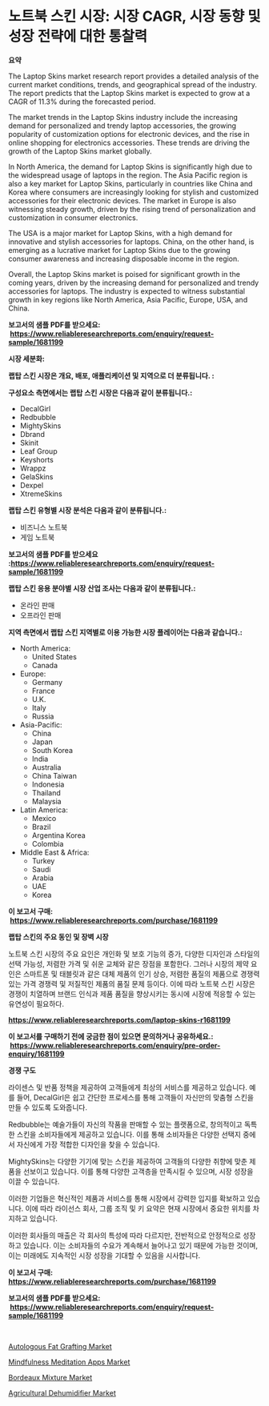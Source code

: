 <p><h1>노트북 스킨 시장: 시장 CAGR, 시장 동향 및 성장 전략에 대한 통찰력</h1></p><p><strong>요약</strong></p>
<p><p>The Laptop Skins market research report provides a detailed analysis of the current market conditions, trends, and geographical spread of the industry. The report predicts that the Laptop Skins market is expected to grow at a CAGR of 11.3% during the forecasted period.</p><p>The market trends in the Laptop Skins industry include the increasing demand for personalized and trendy laptop accessories, the growing popularity of customization options for electronic devices, and the rise in online shopping for electronics accessories. These trends are driving the growth of the Laptop Skins market globally.</p><p>In North America, the demand for Laptop Skins is significantly high due to the widespread usage of laptops in the region. The Asia Pacific region is also a key market for Laptop Skins, particularly in countries like China and Korea where consumers are increasingly looking for stylish and customized accessories for their electronic devices. The market in Europe is also witnessing steady growth, driven by the rising trend of personalization and customization in consumer electronics.</p><p>The USA is a major market for Laptop Skins, with a high demand for innovative and stylish accessories for laptops. China, on the other hand, is emerging as a lucrative market for Laptop Skins due to the growing consumer awareness and increasing disposable income in the region.</p><p>Overall, the Laptop Skins market is poised for significant growth in the coming years, driven by the increasing demand for personalized and trendy accessories for laptops. The industry is expected to witness substantial growth in key regions like North America, Asia Pacific, Europe, USA, and China.</p></p>
<p><strong>보고서의 샘플 PDF를 받으세요: &nbsp;<a href="https://www.reliableresearchreports.com/enquiry/request-sample/1681199">https://www.reliableresearchreports.com/enquiry/request-sample/1681199</a></strong></p>
<p><strong>시장 세분화:</strong></p>
<p><strong> 랩탑 스킨 시장은 개요, 배포, 애플리케이션 및 지역으로 더 분류됩니다. :</strong></p>
<p><strong>구성요소 측면에서는 랩탑 스킨 시장은 다음과 같이 분류됩니다.:</strong></p>
<p><ul><li>DecalGirl</li><li>Redbubble</li><li>MightySkins</li><li>Dbrand</li><li>Skinit</li><li>Leaf Group</li><li>Keyshorts</li><li>Wrappz</li><li>GelaSkins</li><li>Dexpel</li><li>XtremeSkins</li></ul></p>
<p><strong> 랩탑 스킨 유형별 시장 분석은 다음과 같이 분류됩니다.:</strong></p>
<p><ul><li>비즈니스 노트북</li><li>게임 노트북</li></ul></p>
<p><strong>보고서의 샘플 PDF를 받으세요 :<a href="https://www.reliableresearchreports.com/enquiry/request-sample/1681199">https://www.reliableresearchreports.com/enquiry/request-sample/1681199</a></strong></p>
<p><strong> 랩탑 스킨 응용 분야별 시장 산업 조사는 다음과 같이 분류됩니다.:</strong></p>
<p><ul><li>온라인 판매</li><li>오프라인 판매</li></ul></p>
<p><strong>지역 측면에서 랩탑 스킨 지역별로 이용 가능한 시장 플레이어는 다음과 같습니다.:</strong></p>
<p><ul>
    <li>
        North America:
        <ul>
            <li>United States</li>
            <li>Canada</li>
        </ul>
    </li>
    <li>
        Europe:
        <ul>
            <li>Germany</li>
            <li>France</li>
            <li>U.K.</li>
            <li>Italy</li>
            <li>Russia</li>
        </ul>
    </li>
    <li>
        Asia-Pacific:
        <ul>
            <li>China</li>
            <li>Japan</li>
            <li>South Korea</li>
            <li>India</li>
            <li>Australia</li>
            <li>China Taiwan</li>
            <li>Indonesia</li>
            <li>Thailand</li>
            <li>Malaysia</li>
        </ul>
    </li>
    <li>
        Latin America:
        <ul>
            <li>Mexico</li>
            <li>Brazil</li>
            <li>Argentina Korea</li>
            <li>Colombia</li>
        </ul>
    </li>
    <li>
        Middle East & Africa:
        <ul>
            <li>Turkey</li>
            <li>Saudi</li>
            <li>Arabia</li>
            <li>UAE</li>
            <li>Korea</li>
        </ul>
    </li>
    </ul></p>
<p><strong>이 보고서 구매: &nbsp;<a href="https://www.reliableresearchreports.com/purchase/1681199">https://www.reliableresearchreports.com/purchase/1681199</a></strong></p>
<p><strong>랩탑 스킨의 주요 동인 및 장벽 시장</strong></p>
<p><p>노트북 스킨 시장의 주요 요인은 개인화 및 보호 기능의 증가, 다양한 디자인과 스타일의 선택 가능성, 저렴한 가격 및 쉬운 교체와 같은 장점을 포함한다. 그러나 시장의 제약 요인은 스마트폰 및 태블릿과 같은 대체 제품의 인기 상승, 저렴한 품질의 제품으로 경쟁력있는 가격 경쟁력 및 저질적인 제품의 품질 문제 등이다. 이에 따라 노트북 스킨 시장은 경쟁이 치열하며 브랜드 인식과 제품 품질을 향상시키는 동시에 시장에 적응할 수 있는 유연성이 필요하다.</p></p>
<p><strong><a href="https://www.reliableresearchreports.com/laptop-skins-r1681199">https://www.reliableresearchreports.com/laptop-skins-r1681199</a></strong></p>
<p><strong>이 보고서를 구매하기 전에 궁금한 점이 있으면 문의하거나 공유하세요.: &nbsp;<a href="https://www.reliableresearchreports.com/enquiry/pre-order-enquiry/1681199">https://www.reliableresearchreports.com/enquiry/pre-order-enquiry/1681199</a></strong></p>
<p><strong>경쟁 구도</strong></p>
<p><p>라이센스 및 반품 정책을 제공하여 고객들에게 최상의 서비스를 제공하고 있습니다. 예를 들어, DecalGirl은 쉽고 간단한 프로세스를 통해 고객들이 자신만의 맞춤형 스킨을 만들 수 있도록 도와줍니다.</p><p>Redbubble는 예술가들이 자신의 작품을 판매할 수 있는 플랫폼으로, 창의적이고 독특한 스킨을 소비자들에게 제공하고 있습니다. 이를 통해 소비자들은 다양한 선택지 중에서 자신에게 가장 적합한 디자인을 찾을 수 있습니다.</p><p>MightySkins는 다양한 기기에 맞는 스킨을 제공하여 고객들의 다양한 취향에 맞춘 제품을 선보이고 있습니다. 이를 통해 다양한 고객층을 만족시킬 수 있으며, 시장 성장을 이끌 수 있습니다.</p><p>이러한 기업들은 혁신적인 제품과 서비스를 통해 시장에서 강력한 입지를 확보하고 있습니다. 이에 따라 라이선스 회사, 그룹 조직 및 키 요약은 현재 시장에서 중요한 위치를 차지하고 있습니다.</p><p>이러한 회사들의 매출은 각 회사의 특성에 따라 다르지만, 전반적으로 안정적으로 성장하고 있습니다. 이는 소비자들의 수요가 계속해서 늘어나고 있기 때문에 가능한 것이며, 이는 미래에도 지속적인 시장 성장을 기대할 수 있음을 시사합니다.</p></p>
<p><strong>이 보고서 구매: &nbsp; <a href="https://www.reliableresearchreports.com/purchase/1681199">https://www.reliableresearchreports.com/purchase/1681199</a></strong></p>
<p><strong>보고서의 샘플 PDF를 받으세요: &nbsp;<a href="https://www.reliableresearchreports.com/enquiry/request-sample/1681199">https://www.reliableresearchreports.com/enquiry/request-sample/1681199</a></strong><strong></strong></p>
<p>&nbsp;</p>
<p><p><a href="https://github.com/dimitrishawkinswaynenp91rgz/Market-Research-Report-List-2/blob/main/autologous-fat-grafting-market.md">Autologous Fat Grafting Market</a></p><p><a href="https://github.com/changoleonlaverguenzanoexiste/Market-Research-Report-List-2/blob/main/mindfulness-meditation-apps-market.md">Mindfulness Meditation Apps Market</a></p><p><a href="https://www.linkedin.com/pulse/bordeaux-mixture-market-furnish-information-size-share-dynamics-8onee?trackingId=kwdCmWNPdTWLxtMJYgvGIA%3D%3D">Bordeaux Mixture Market</a></p><p><a href="https://www.linkedin.com/pulse/agricultural-dehumidifier-market-size-growth-segmentation-regional-fo2pe?trackingId=2LOsqsmrkhuTTfPafGnXnA%3D%3D">Agricultural Dehumidifier Market</a></p></p>